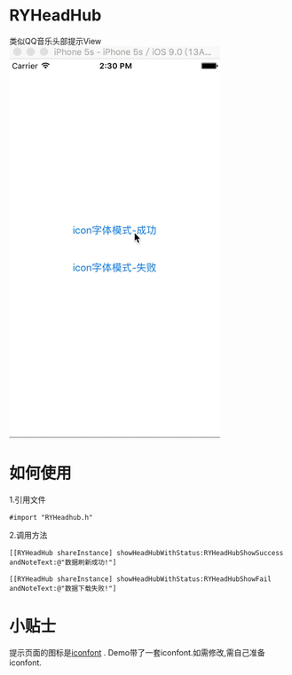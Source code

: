 # RYHeadHub
类似QQ音乐头部提示View
![RYHeadHub](https://github.com/Resory/Images/blob/master/RYHeadHub.gif)

# 如何使用

1.引用文件<br>
``` objc
#import "RYHeadhub.h"
```
  
2.调用方法<br>
``` objc
[[RYHeadHub shareInstance] showHeadHubWithStatus:RYHeadHubShowSuccess andNoteText:@"数据刷新成功!"]
```
``` objc
[[RYHeadHub shareInstance] showHeadHubWithStatus:RYHeadHubShowFail andNoteText:@"数据下载失败!"]
```

# 小贴士
提示页面的图标是[iconfont](http://ued.taobao.org/blog/2013/09/icon-font-in-ios/ "关于iconfont") . Demo带了一套iconfont.如需修改,需自己准备iconfont.<br>
